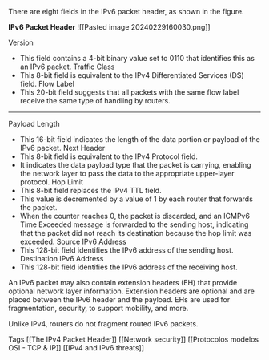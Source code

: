 There are eight fields in the IPv6 packet header, as shown in the figure.

**IPv6 Packet Header**
![[Pasted image 20240229160030.png]]

Version
- This field contains a 4-bit binary value set to 0110 that identifies this as an IPv6 packet.
Traffic Class
- This 8-bit field is equivalent to the IPv4 Differentiated Services (DS) field.
Flow Label
- This 20-bit field suggests that all packets with the same flow label receive the same type of handling by routers.

***

Payload Length
- This 16-bit field indicates the length of the data portion or payload of the IPv6 packet.
Next Header
- This 8-bit field is equivalent to the IPv4 Protocol field.
- It indicates the data payload type that the packet is carrying, enabling the network layer to pass the data to the appropriate upper-layer protocol.
Hop Limit
- This 8-bit field replaces the IPv4 TTL field.
- This value is decremented by a value of 1 by each router that forwards the packet.
- When the counter reaches 0, the packet is discarded, and an ICMPv6 Time Exceeded message is forwarded to the sending host, indicating that the packet did not reach its destination because the hop limit was exceeded.
Source IPv6 Address
- This 128-bit field identifies the IPv6 address of the sending host.
Destination IPv6 Address
- This 128-bit field identifies the IPv6 address of the receiving host.

An IPv6 packet may also contain extension headers (EH) that provide optional network layer information. Extension headers are optional and are placed between the IPv6 header and the payload. EHs are used for fragmentation, security, to support mobility, and more.

Unlike IPv4, routers do not fragment routed IPv6 packets.



Tags
[[The IPv4 Packet Header]]
[[Network security]]
[[Protocolos modelos OSI - TCP & IP]]
[[IPv4 and IPv6 threats]]
